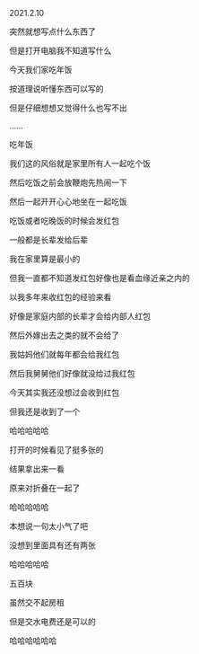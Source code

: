 2021.2.10

突然就想写点什么东西了

但是打开电脑我不知道写什么

今天我们家吃年饭

按道理说听懂东西可以写的

但是仔细想想又觉得什么也写不出

......

吃年饭

我们这的风俗就是家里所有人一起吃个饭

然后吃饭之前会放鞭炮先热闹一下

然后一起开开心心地坐在一起吃饭

吃饭或者吃晚饭的时候会发红包

一般都是长辈发给后辈

我在家里算是最小的

但我一直都不知道发红包好像也是看血缘近亲之内的

以我多年来收红包的经验来看

好像是家庭内部的长辈才会给内部人红包

然后外嫁出去之类的就不会给了

我姑妈他们就每年都会给我红包

然后我舅舅他们好像就没给过我红包

今天其实我还没想过会收到红包

但我还是收到了一个

哈哈哈哈哈

打开的时候看见了挺多张的

结果拿出来一看

原来对折叠在一起了

哈哈哈哈哈

本想说一句太小气了吧

没想到里面具有还有两张

哈哈哈哈哈

五百块

虽然交不起房租

但是交水电费还是可以的

哈哈哈哈哈哈



